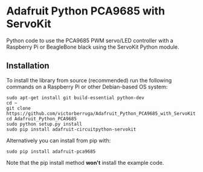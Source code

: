 # Adafruit Python PCA9685 with ServoKit
Python code to use the PCA9685 PWM servo/LED controller with a Raspberry Pi or BeagleBone black using the ServoKit Python module.

## Installation

To install the library from source (recommended) run the following commands on a Raspberry Pi or other Debian-based OS system:

    sudo apt-get install git build-essential python-dev
    cd ~
    git clone https://github.com/victorberruga/Adafruit_Python_PCA9685_with_ServoKit.git
    cd Adafruit_Python_PCA9685
    sudo python setup.py install
    sudo pip install adafruit-circuitpython-servokit

Alternatively you can install from pip with:

    sudo pip install adafruit-pca9685

Note that the pip install method **won't** install the example code.
